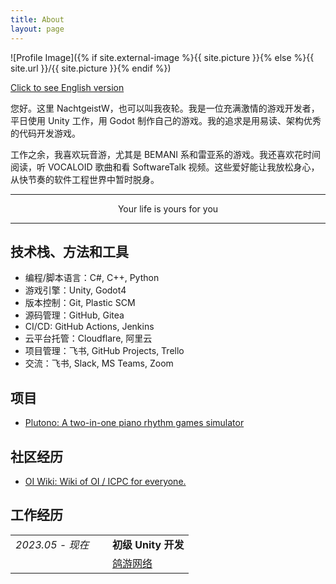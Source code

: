 ```yaml
---
title: About
layout: page
---
```


![Profile Image]({% if site.external-image %}{{ site.picture }}{% else %}{{ site.url }}/{{ site.picture }}{% endif %})

[Click to see English version](about.md)

您好。这里 NachtgeistW，也可以叫我夜轮。我是一位充满激情的游戏开发者，平日使用 Unity 工作，用 Godot 制作自己的游戏。我的追求是用易读、架构优秀的代码开发游戏。

工作之余，我喜欢玩音游，尤其是 BEMANI 系和雷亚系的游戏。我还喜欢花时间阅读，听 VOCALOID 歌曲和看 SoftwareTalk 视频。这些爱好能让我放松身心，从快节奏的软件工程世界中暂时脱身。

---

<p style="text-align:center">Your life is yours for you</p>

---

## 技术栈、方法和工具

- 编程/脚本语言：C#, C++, Python
- 游戏引擎：Unity, Godot4
- 版本控制：Git, Plastic SCM
- 源码管理：GitHub, Gitea
- CI/CD: GitHub Actions, Jenkins
- 云平台托管：Cloudflare, 阿里云
- 项目管理：飞书, GitHub Projects, Trello
- 交流：飞书, Slack, MS Teams, Zoom

## 项目

- [Plutono: A two-in-one piano rhythm games simulator](https://github.com/NachtgeistW/Plutono)

## 社区经历

- [OI Wiki: Wiki of OI / ICPC for everyone.](https://github.com/OI-wiki/OI-wiki)

## 工作经历

<table> 
	<tr> 
        <td> 
            <i>2023.05 - 现在</i> &nbsp;&nbsp;&nbsp;&nbsp;
        </td> 
        <td> 
            <strong>初级 Unity 开发</strong>
        </td> 
    </tr> 
    <tr> 
        <td> 
        </td> 
        <td> 
            <a target="_blank" rel="noopener noreferrer" href="http://pigeongames.cn">鸽游网络</a>
        </td> 
    </tr> 
</table>
